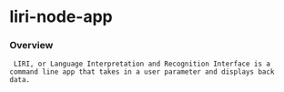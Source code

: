 # liri-node-app

### Overview
```
 LIRI, or Language Interpretation and Recognition Interface is a command line app that takes in a user parameter and displays back data.
